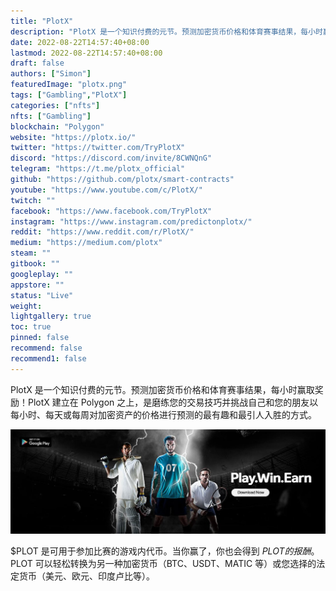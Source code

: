 ```yaml
---
title: "PlotX"
description: "PlotX 是一个知识付费的元节。预测加密货币价格和体育赛事结果，每小时赢取奖励！PlotX 建立在 Polygon 之上，是磨练您的交易技巧并挑战自己和您的朋友以每小时、每天或每周对加密资产的价格进行预测的最有趣和最引人入胜的方式。"
date: 2022-08-22T14:57:40+08:00
lastmod: 2022-08-22T14:57:40+08:00
draft: false
authors: ["Simon"]
featuredImage: "plotx.png"
tags: ["Gambling","PlotX"]
categories: ["nfts"]
nfts: ["Gambling"]
blockchain: "Polygon"
website: "https://plotx.io/"
twitter: "https://twitter.com/TryPlotX"
discord: "https://discord.com/invite/8CWNQnG"
telegram: "https://t.me/plotx_official"
github: "https://github.com/plotx/smart-contracts"
youtube: "https://www.youtube.com/c/PlotX/"
twitch: ""
facebook: "https://www.facebook.com/TryPlotX"
instagram: "https://www.instagram.com/predictonplotx/"
reddit: "https://www.reddit.com/r/PlotX/"
medium: "https://medium.com/plotx"
steam: ""
gitbook: ""
googleplay: ""
appstore: ""
status: "Live"
weight: 
lightgallery: true
toc: true
pinned: false
recommend: false
recommend1: false
---
```

PlotX 是一个知识付费的元节。预测加密货币价格和体育赛事结果，每小时赢取奖励！PlotX 建立在 Polygon 之上，是磨练您的交易技巧并挑战自己和您的朋友以每小时、每天或每周对加密资产的价格进行预测的最有趣和最引人入胜的方式。

![配图](108025631360.jpg)

$PLOT 是可用于参加比赛的游戏内代币。当你赢了，你也会得到 $PLOT 的报酬。$PLOT 可以轻松转换为另一种加密货币（BTC、USDT、MATIC 等）或您选择的法定货币（美元、欧元、印度卢比等）。